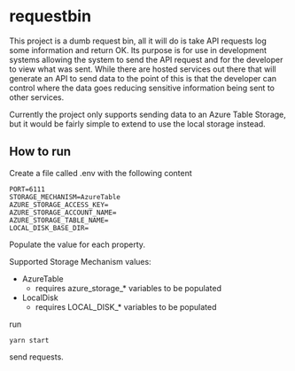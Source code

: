 # requestbin

This project is a dumb request bin, all it will do is take API requests log some information and return OK. Its purpose is for use in development systems allowing the system to send the API request and for the developer to view what was sent. While there are hosted services out there that will generate an API to send data to the point of this is that the developer can control where the data goes reducing sensitive information being sent to other services. 

Currently the project only supports sending data to an Azure Table Storage, but it would be fairly simple to extend to use the local storage instead. 



## How to run

Create a file called .env with the following content

```
PORT=6111
STORAGE_MECHANISM=AzureTable
AZURE_STORAGE_ACCESS_KEY=
AZURE_STORAGE_ACCOUNT_NAME=
AZURE_STORAGE_TABLE_NAME=
LOCAL_DISK_BASE_DIR=
```

Populate the value for each property. 

Supported Storage Mechanism values:
 - AzureTable
   - requires  azure_storage_* variables to be populated
 - LocalDisk
   - requires LOCAL_DISK_* variables to be populated

run 

```
yarn start
```

send requests.